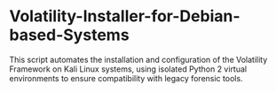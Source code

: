 # Volatility-Installer-for-Debian-based-Systems
This script automates the installation and configuration of the Volatility Framework on Kali Linux systems, using isolated Python 2 virtual environments to ensure compatibility with legacy forensic tools.
